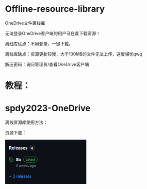 # Offline-resource-library
OneDrive文件离线库

无法登录OneDrive客户端的用户可在此下载资源！

离线库优点：不用登录，一键下载。

离线库缺点：资源更新较慢，大于100MB的文件无法上传，速度堪忧qwq

解压密码：询问管理员/查看OneDrive客户端

# 教程：
# spdy2023-OneDrive
离线资源库使用方法：

资源下载：

![image](https://github.com/spdy202302/Offline-resource-library/blob/main/111.png)
